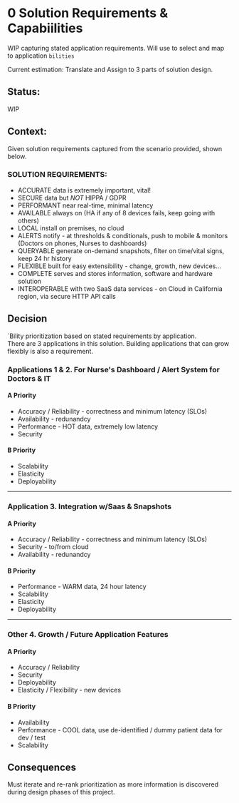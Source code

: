 # 0 Solution Requirements & Capabiilities

WIP capturing stated application requirements. Will use to select and map to application `bilities`

Current estimation: Translate and Assign to 3 parts of solution design.

## Status: 
WIP

## Context: 
Given solution requirements captured from the scenario provided, shown below.

### SOLUTION REQUIREMENTS:
  - ACCURATE data is extremely important, vital!
  - SECURE data but *NOT* HIPPA / GDPR
  - PERFORMANT near real-time, minimal latency
  - AVAILABLE always on (HA if any of 8 devices fails, keep going with others)
  - LOCAL install on premises, no cloud
  - ALERTS notify - at thresholds & conditionals, push to mobile & monitors (Doctors on phones, Nurses to dashboards)
  - QUERYABLE generate on-demand snapshots, filter on time/vital signs, keep 24 hr history
  - FLEXIBLE built for easy extensibility - change, growth, new devices...
  - COMPLETE serves and stores information, software and hardware solution
  - INTEROPERABLE with two SaaS data services - on Cloud in California region, via secure HTTP API calls

## Decision
`Bility prioritization based on stated requirements by application.    
There are 3 applications in this solution.  Building applications that can grow flexibly is also a requirement.  

### Applications 1 & 2. For Nurse's Dashboard / Alert System for Doctors & IT

#### A Priority
- Accuracy / Reliability - correctness and minimum latency (SLOs)
- Availability - redunandcy
- Performance - HOT data, extremely low latency
- Security
#### B Priority
- Scalability
- Elasticity
- Deployability

---

### Application 3.  Integration w/Saas & Snapshots

#### A Priority
- Accuracy / Reliability - correctness and minimum latency (SLOs)
- Security - to/from cloud
- Availability - redunandcy

#### B Priority
- Performance - WARM data, 24 hour latency
- Scalability
- Elasticity
- Deployability

----

### Other 4. Growth / Future Application Features

#### A Priority
- Accuracy / Reliability
- Security
- Deployability
- Elasticity / Flexibility - new devices

#### B Priority
- Availability
- Performance - COOL data, use de-identified / dummy patient data for dev / test
- Scalability

## Consequences
Must iterate and re-rank prioritization as more information is discovered during design phases of this project.

